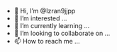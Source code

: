 - 👋 Hi, I’m @Izran9jjpp
- 👀 I’m interested ...
- 🌱 I’m currently learning ...
- 💞️ I’m looking to collaborate on ...
- 📫 How to reach me ...

<!---
Izran9jjpp/Izran9jjpp is a ✨ special ✨ repository because its `README.md` (this file) appears on your GitHub profile.
You can click the Preview link to take a look at your changes.
--->
